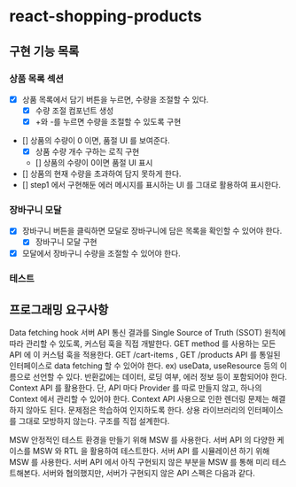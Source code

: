 # react-shopping-products

## 구현 기능 목록

### 상품 목록 섹션

- [x] 상품 목록에서 담기 버튼을 누르면, 수량을 조절할 수 있다.
  - [x] 수량 조절 컴포넌트 생성
  - [x] +와 -를 누르면 수량을 조절할 수 있도록 구현
- [] 상품의 수량이 0 이면, 품절 UI 를 보여준다.
  - [x] 상품 수량 개수 구하는 로직 구현
  - [] 상품의 수량이 0이면 품절 UI 표시
- [] 상품의 현재 수량을 초과하여 담지 못하게 한다.
- [] step1 에서 구현해둔 에러 메시지를 표시하는 UI 를 그대로 활용하여 표시한다.

### 장바구니 모달

- [x] 장바구니 버튼을 클릭하면 모달로 장바구니에 담은 목록을 확인할 수 있어야 한다.
  - [x] 장바구니 모달 구현
- [x] 모달에서 장바구니 수량을 조절할 수 있어야 한다.

### 테스트

## 프로그래밍 요구사항

Data fetching hook
서버 API 통신 결과를 Single Source of Truth (SSOT) 원칙에 따라 관리할 수 있도록, 커스텀 훅을 직접 개발한다.
GET method 를 사용하는 모든 API 에 이 커스텀 훅을 적용한다.
GET /cart-items , GET /products API 를 통일된 인터페이스로 data fetching 할 수 있어야 한다.
ex) useData, useResource 등의 이름으로 선언할 수 있다.
반환값에는 데이터, 로딩 여부, 에러 정보 등이 포함되어야 한다.
Context API 를 활용한다. 단, API 마다 Provider 를 따로 만들지 않고, 하나의 Context 에서 관리할 수 있어야 한다.
Context API 사용으로 인한 렌더링 문제는 해결하지 않아도 된다. 문제점은 학습하여 인지하도록 한다.
상용 라이브러리의 인터페이스를 그대로 모방하지 않는다. 구조를 직접 설계한다.

MSW
안정적인 테스트 환경을 만들기 위해 MSW 를 사용한다.
서버 API 의 다양한 케이스를 MSW 와 RTL 을 활용하여 테스트한다.
서버 API 를 시뮬레이션 하기 위해 MSW 를 사용한다.
서버 API 에서 아직 구현되지 않은 부분을 MSW 를 통해 미리 테스트해본다. 서버와 협의했지만, 서버가 구현되지 않은 API 스펙은 다음과 같다.
